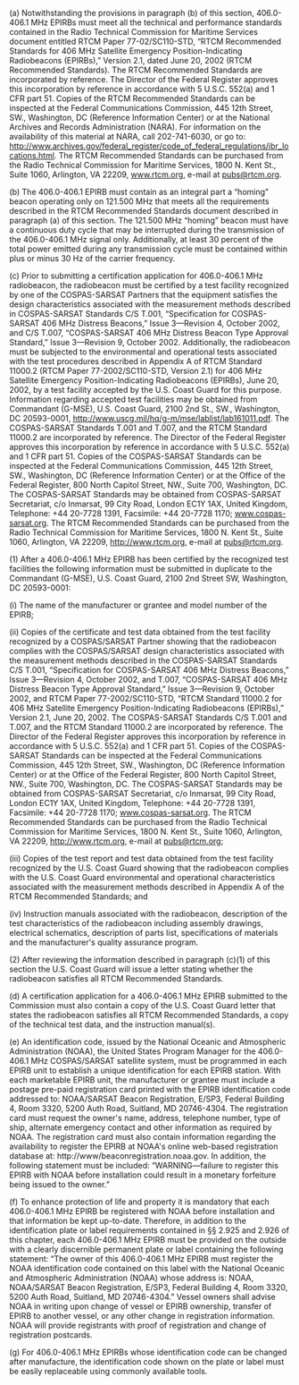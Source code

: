 (a) Notwithstanding the provisions in paragraph (b) of this section, 406.0-406.1 MHz EPIRBs must meet all the technical and performance standards contained in the Radio Technical Commission for Maritime Services document entitled RTCM Paper 77-02/SC110-STD, “RTCM Recommended Standards for 406 MHz Satellite Emergency Position-Indicating Radiobeacons (EPIRBs),” Version 2.1, dated June 20, 2002 (RTCM Recommended Standards). The RTCM Recommended Standards are incorporated by reference. The Director of the Federal Register approves this incorporation by reference in accordance with 5 U.S.C. 552(a) and 1 CFR part 51. Copies of the RTCM Recommended Standards can be inspected at the Federal Communications Commission, 445 12th Street, SW., Washington, DC (Reference Information Center) or at the National Archives and Records Administration (NARA). For information on the availability of this material at NARA, call 202-741-6030, or go to: http://www.archives.gov/federal_register/code_of_federal_regulations/ibr_locations.html. The RTCM Recommended Standards can be purchased from the Radio Technical Commission for Maritime Services, 1800 N. Kent St., Suite 1060, Arlington, VA 22209, www.rtcm.org, e-mail at pubs@rtcm.org.
              

(b) The 406.0-406.1 EPIRB must contain as an integral part a “homing” beacon operating only on 121.500 MHz that meets all the requirements described in the RTCM Recommended Standards document described in paragraph (a) of this section. The 121.500 MHz “homing” beacon must have a continuous duty cycle that may be interrupted during the transmission of the 406.0-406.1 MHz signal only. Additionally, at least 30 percent of the total power emitted during any transmission cycle must be contained within plus or minus 30 Hz of the carrier frequency.

(c) Prior to submitting a certification application for 406.0-406.1 MHz radiobeacon, the radiobeacon must be certified by a test facility recognized by one of the COSPAS-SARSAT Partners that the equipment satisfies the design characteristics associated with the measurement methods described in COSPAS-SARSAT Standards C/S T.001, “Specification for COSPAS-SARSAT 406 MHz Distress Beacons,” Issue 3—Revision 4, October 2002, and C/S T.007, “COSPAS-SARSAT 406 MHz Distress Beacon Type Approval Standard,” Issue 3—Revision 9, October 2002. Additionally, the radiobeacon must be subjected to the environmental and operational tests associated with the test procedures described in Appendix A of RTCM Standard 11000.2 (RTCM Paper 77-2002/SC110-STD, Version 2.1) for 406 MHz Satellite Emergency Position-Indicating Radiobeacons (EPIRBs), June 20, 2002, by a test facility accepted by the U.S. Coast Guard for this purpose. Information regarding accepted test facilities may be obtained from Commandant (G-MSE), U.S. Coast Guard, 2100 2nd St., SW., Washington, DC 20593-0001, http://www.uscg.mil/hq/g-m/mse/lablist/lab161011.pdf. The COSPAS-SARSAT Standards T.001 and T.007, and the RTCM Standard 11000.2 are incorporated by reference. The Director of the Federal Register approves this incorporation by reference in accordance with 5 U.S.C. 552(a) and 1 CFR part 51. Copies of the COSPAS-SARSAT Standards can be inspected at the Federal Communications Commission, 445 12th Street, SW., Washington, DC (Reference Information Center) or at the Office of the Federal Register, 800 North Capitol Street, NW., Suite 700, Washington, DC. The COSPAS-SARSAT Standards may be obtained from COSPAS-SARSAT Secretariat, c/o Inmarsat, 99 City Road, London EC1Y 1AX, United Kingdom, Telephone: +44 20-7728 1391, Facsimile: +44 20-7728 1170; www.cospas-sarsat.org. The RTCM Recommended Standards can be purchased from the Radio Technical Commission for Maritime Services, 1800 N. Kent St., Suite 1060, Arlington, VA 22209, http://www.rtcm.org, e-mail at pubs@rtcm.org.
              

(1) After a 406.0-406.1 MHz EPIRB has been certified by the recognized test facilities the following information must be submitted in duplicate to the Commandant (G-MSE), U.S. Coast Guard, 2100 2nd Street SW, Washington, DC 20593-0001:

(i) The name of the manufacturer or grantee and model number of the EPIRB;

(ii) Copies of the certificate and test data obtained from the test facility recognized by a COSPAS/SARSAT Partner showing that the radiobeacon complies with the COSPAS/SARSAT design characteristics associated with the measurement methods described in the COSPAS-SARSAT Standards C/S T.001, “Specification for COSPAS-SARSAT 406 MHz Distress Beacons,” Issue 3—Revision 4, October 2002, and T.007, “COSPAS-SARSAT 406 MHz Distress Beacon Type Approval Standard,” Issue 3—Revision 9, October 2002, and RTCM Paper 77-2002/SC110-STD, “RTCM Standard 11000.2 for 406 MHz Satellite Emergency Position-Indicating Radiobeacons (EPIRBs),” Version 2.1, June 20, 2002. The COSPAS-SARSAT Standards C/S T.001 and T.007, and the RTCM Standard 11000.2 are incorporated by reference. The Director of the Federal Register approves this incorporation by reference in accordance with 5 U.S.C. 552(a) and 1 CFR part 51. Copies of the COSPAS-SARSAT Standards can be inspected at the Federal Communications Commission, 445 12th Street, SW., Washington, DC (Reference Information Center) or at the Office of the Federal Register, 800 North Capitol Street, NW., Suite 700, Washington, DC. The COSPAS-SARSAT Standards may be obtained from COSPAS-SARSAT Secretariat, c/o Inmarsat, 99 City Road, London EC1Y 1AX, United Kingdom, Telephone: +44 20-7728 1391, Facsimile: +44 20-7728 1170; www.cospas-sarsat.org. The RTCM Recommended Standards can be purchased from the Radio Technical Commission for Maritime Services, 1800 N. Kent St., Suite 1060, Arlington, VA 22209, http://www.rtcm.org, e-mail at pubs@rtcm.org;
              

(iii) Copies of the test report and test data obtained from the test facility recognized by the U.S. Coast Guard showing that the radiobeacon complies with the U.S. Coast Guard environmental and operational characteristics associated with the measurement methods described in Appendix A of the RTCM Recommended Standards; and

(iv) Instruction manuals associated with the radiobeacon, description of the test characteristics of the radiobeacon including assembly drawings, electrical schematics, description of parts list, specifications of materials and the manufacturer's quality assurance program.

(2) After reviewing the information described in paragraph (c)(1) of this section the U.S. Coast Guard will issue a letter stating whether the radiobeacon satisfies all RTCM Recommended Standards.

(d) A certification application for a 406.0-406.1 MHz EPIRB submitted to the Commission must also contain a copy of the U.S. Coast Guard letter that states the radiobeacon satisfies all RTCM Recommended Standards, a copy of the technical test data, and the instruction manual(s).

(e) An identification code, issued by the National Oceanic and Atmospheric Administration (NOAA), the United States Program Manager for the 406.0-406.1 MHz COSPAS/SARSAT satellite system, must be programmed in each EPIRB unit to establish a unique identification for each EPIRB station. With each marketable EPIRB unit, the manufacturer or grantee must include a postage pre-paid registration card printed with the EPIRB identification code addressed to: NOAA/SARSAT Beacon Registration, E/SP3, Federal Building 4, Room 3320, 5200 Auth Road, Suitland, MD 20746-4304. The registration card must request the owner's name, address, telephone number, type of ship, alternate emergency contact and other information as required by NOAA. The registration card must also contain information regarding the availability to register the EPIRB at NOAA's online web-based registration database at: http://www/beaconregistration.noaa.gov. In addition, the following statement must be included: “WARNING—failure to register this EPIRB with NOAA before installation could result in a monetary forfeiture being issued to the owner.”

(f) To enhance protection of life and property it is mandatory that each 406.0-406.1 MHz EPIRB be registered with NOAA before installation and that information be kept up-to-date. Therefore, in addition to the identification plate or label requirements contained in §§ 2.925 and 2.926 of this chapter, each 406.0-406.1 MHz EPIRB must be provided on the outside with a clearly discernible permanent plate or label containing the following statement: “The owner of this 406.0-406.1 MHz EPIRB must register the NOAA identification code contained on this label with the National Oceanic and Atmospheric Administration (NOAA) whose address is: NOAA, NOAA/SARSAT Beacon Registration, E/SP3, Federal Building 4, Room 3320, 5200 Auth Road, Suitland, MD 20746-4304.” Vessel owners shall advise NOAA in writing upon change of vessel or EPIRB ownership, transfer of EPIRB to another vessel, or any other change in registration information. NOAA will provide registrants with proof of registration and change of registration postcards.

(g) For 406.0-406.1 MHz EPIRBs whose identification code can be changed after manufacture, the identification code shown on the plate or label must be easily replaceable using commonly available tools.

